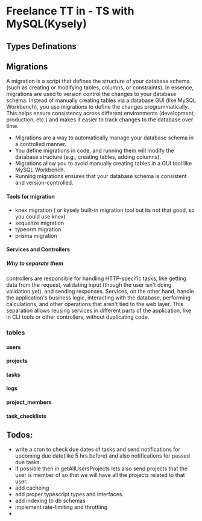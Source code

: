 # Freelance TT in - TS with MySQL(Kysely)



 ## Types Definations

 ## Migrations
 A migration is a script that defines the structure of your database schema (such as creating or modifying tables, columns, or constraints). In essence, migrations are used to version control the changes to your database schema. Instead of manually creating tables via a database GUI (like MySQL Workbench), you use migrations to define the changes programmatically. This helps ensure consistency across different environments (development, production, etc.) and makes it easier to track changes to the database over time.
 - Migrations are a way to automatically manage your database schema in a controlled manner.
 - You define migrations in code, and running them will modify the database structure (e.g., creating tables, adding columns).
 - Migrations allow you to avoid manually creating tables in a GUI tool like MySQL Workbench.
 - Running migrations ensures that your database schema is consistent and version-controlled.
#### Tools for migration
- knex migration ( or kysely built-in migration tool but its not that good, so you could use knex)
- sequelize migration
- typeorm migration
- prisma migration

#### Services and Controllers
##### Why to separate them
controllers are responsible for handling HTTP-specific tasks, like getting data from the request, validating input (though the user isn't doing validation yet), and sending responses. Services, on the other hand, handle the application's business logic, interacting with the database, performing calculations, and other operations that aren't tied to the web layer. This separation allows reusing services in different parts of the application, like in CLI tools or other controllers, without duplicating code.

### tables
#### users
#### projects
#### tasks
#### logs
#### project_members
#### task_checklists

## Todos:
-  write a cron to check due dates of tasks and send notifications for upcoming due date(like 5 hrs before) and also notifications for passed due tasks.
-  if possible then in getAllUsersProjects lets also send projects that the user is member of so that we will have all the projects related to that user.
-  add cacheing 
-  add proper typescript types and interfaces.
-  add indexing to db schemas 
-  implement rate-limiting and throttling
-  


